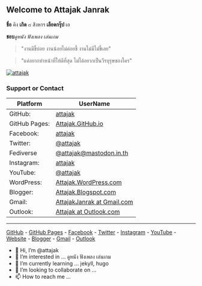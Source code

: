 ## Welcome to Attajak Janrak

**ชื่อ** คิง **เกิด** ๘ สิงหาฯ **เลือดกรุ๊ป** เอ

**ชอบ**_ดูหนัง_ _ฟังเพลง_ _เล่นเกม_

> "งานมีขี้บ่อย งานน้อยไม่ค่อยขี้ งานไม่มีไม่ขี้เลย"

> "แค่อยากทำหน้าที่ให้ดีที่สุด ไม่ได้อยากเป็นวีรบุรุษของใคร"

[![attajak](https://attajak.github.io/assets/images/attajak.jpg)](https://attajak.github.io)

### Support or Contact

Platform | UserName
--- | ---
GitHub: | [attajak](https://github.com/attajak)
GitHub Pages: | [Attajak.GitHub.io](https://attajak.github.io)
Facebook: | [attajak](https://facebook.com/attajak)
Twitter: | [@attajak](https://twitter.com/attajak)
Fediverse | [@attajak@mastodon.in.th](https://mastodon.in.th/@attajak)
Instagram: | [attajak](https://instagram.com/attajak)
YouTube: | [@attajak](https://youtube.com/@attajak)
WordPress: | [Attajak.WordPress.com](https://attajak.wordpress.com)
Blogger: | [Attajak.Blogspot.com](https://attajak.blogspot.com)
Gmail: | [AttajakJanrak at Gmail.com](mailto:janrak@gmail.com)
Outlook: | [Attajak at Outlook.com](mailto:attajak@outlook.com)

---

[GitHub](https://github.com/attajak) - [GitHub Pages](https://attajak.github.io) - 
[Facebook](https://facebook.com/attajak) - 
[Twitter](https://twitter.com/attajak) - 
[Instagram](https://instagram.com/attajak) - 
[YouTube](https://youtube.com/@attajak) - 
[Website](https://attajak.wordpress.com) - [Blogger](https://attajak.blogspot.com) - 
[Gmail](mailto:janrak@gmail.com) - [Outlook](mailto:attajak@outlook.com)

- 👋 Hi, I’m @attajak
- 👀 I’m interested in ... ดูหนัง ฟังเพลง เล่นเกม
- 🌱 I’m currently learning ... jekyll, hugo
- 💞️ I’m looking to collaborate on ...
- 📫 How to reach me ...

<!---
attajak/attajak is a ✨ special ✨ repository because its `README.md` (this file) appears on your GitHub profile.
You can click the Preview link to take a look at your changes.
--->
